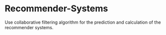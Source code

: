 Recommender-Systems
===================

Use collaborative filtering algorithm for the prediction and calculation of the recommender systems. 
